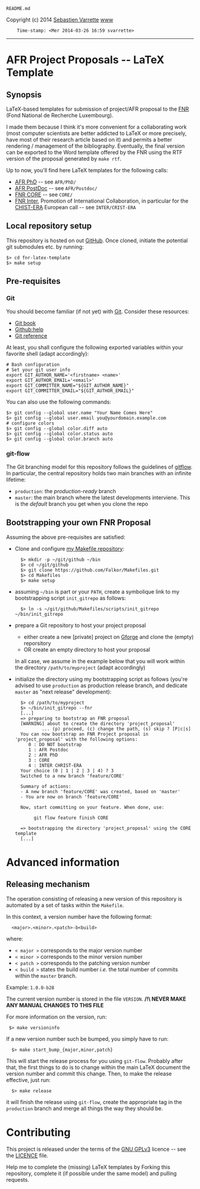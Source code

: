 `README.md`

Copyright (c) 2014 [Sebastien Varrette](mailto:<Sebastien.Varrette@uni.lu>) [www](http://varrette.gforge.uni.lu)

        Time-stamp: <Mer 2014-03-26 16:59 svarrette>

-------------------
# AFR Project Proposals -- LaTeX Template

## Synopsis

LaTeX-based templates for submission of project/AFR proposal to the [FNR](http://www.fnr.lu/) (Fond
National de Recherche Luxembourg). 

I made them because I think it's more convenient for a collaborating work (most
computer scientists are better addicted to LaTeX or more precisely, have most of
their research article based on it) and permits a better rendering  / management
of the bibliography. 
Eventually, the final version can be exported to the Word template offered by
the FNR using the RTF version of the proposal generated by `make rtf`.  

Up to now, you'll find here LaTeX templates for the following calls: 

* [AFR PhD](http://www.fnr.lu/en/AFR-PhD-Postdoc-Grants/PhD-Grants) -- see `AFR/PhD/`
* [AFR PostDoc](http://www.fnr.lu/en/AFR-PhD-Postdoc-Grants/Postdoc-Grants) --
  see `AFR/Postdoc/`
* [FNR CORE](http://www.fnr.lu/en/Research-Programmes/Research-Programmes/CORE-Programme)
  -- see `CORE/`  
* [FNR Inter](http://www.fnr.lu/en/Research-Programmes/Research-Programmes/INTER-Programme),
  Promotion of International Collaboration, in particular for the [CHIST-ERA](http://www.fnr.lu/en/Research-Programmes/Research-Programmes/Calls/CHIST-ERA-Call-2013) European call -- see `INTER/CRIST-ERA`

## Local repository setup

This repository is hosted on out [GitHub](https://github.com/Falkor/fnr-latex-template).
Once cloned, initiate the potential git submodules etc. by running:

    $> cd fnr-latex-template
    $> make setup

## Pre-requisites

### Git

You should become familiar (if not yet) with [Git](http://git-scm.com/).
Consider these resources:

* [Git book](http://book.git-scm.com/index.html)
* [Github:help](http://help.github.com/mac-set-up-git/)
* [Git reference](http://gitref.org/)

At least, you shall configure the following exported variables within your
favorite shell (adapt accordingly): 

    # Bash configuration
    # Set your git user info
    export GIT_AUTHOR_NAME='<firstname> <name>'
    export GIT_AUTHOR_EMAIL='<email>'
    export GIT_COMMITTER_NAME="${GIT_AUTHOR_NAME}"
    export GIT_COMMITTER_EMAIL="${GIT_AUTHOR_EMAIL}"

You can also use the following commands:

    $> git config --global user.name "Your Name Comes Here"
    $> git config --global user.email you@yourdomain.example.com
    # configure colors
    $> git config --global color.diff auto
    $> git config --global color.status auto
    $> git config --global color.branch auto

### git-flow

The Git branching model for this repository follows the guidelines of
[gitflow](http://nvie.com/posts/a-successful-git-branching-model/).
In particular, the central repository holds two main branches with an infinite lifetime:

* `production`: the *production-ready* branch
* `master`: the main branch where the latest developments interviene. This is
  the *default* branch you get when you clone the repo


## Bootstrapping your own FNR Proposal

Assuming the above pre-requisites are satisfied: 

* Clone and configure [my Makefile repository](https://github.com/Falkor/Makefiles):
		
		$> mkdir -p ~/git/github ~/bin
		$> cd ~/git/github
		$> git clone https://github.com/Falkor/Makefiles.git
		$> cd Makefiles
		$> make setup
  		
* assuming `~/bin` is part or your `PATH`, create a symbolique link to my bootstrapping script `init_gitrepo` as follows: 

		$> ln -s ~/git/github/Makefiles/scripts/init_gitrepo ~/bin/init_gitrepo

* prepare a Git repository to host your project proposal
  * either create a new [private] project on [Gforge](http://gforge.uni.lu) and clone the (empty) reporsitory
  * OR create an empty directory to host your proposal 
  
  In all case, we assume in the example below that you will work within the directory `/path/to/myproject` (adapt accordingly)

* initialize the directory using my bootstrapping script as follows (you're advised to use `production` as production release branch, and dedicate `master` as "next release" development):

	    $> cd /path/to/myproject
	    $> ~/bin/init_gitrepo --fnr
	    [...]
		=> preparing to bootstrap an FNR proposal
		[WARNING] about to create the directory 'project_proposal'
		        ... (p) proceed, (c) change the path, (s) skip ? [P|c|s]
		You can now bootstrap an FNR Project proposal in 'project_proposal' with the following options:
		   0 : DO NOT bootstrap
		   1 : AFR Postdoc
		   2 : AFR PhD
		   3 : CORE
		   4 : INTER CHRIST-ERA
		Your choice (0 | 1 | 2 | 3 | 4) ? 3
		Switched to a new branch 'feature/CORE'
		
		Summary of actions:
		- A new branch 'feature/CORE' was created, based on 'master'
		- You are now on branch 'feature/CORE'
		
		Now, start committing on your feature. When done, use:
		
		     git flow feature finish CORE
		
		=> bootstrapping the directory 'project_proposal' using the CORE template
		[...]

		




# Advanced information

## Releasing mechanism

The operation consisting of releasing a new version of this repository is automated by a set of tasks within the `Makefile`.

In this context, a version number have the following format:

      <major>.<minor>.<patch>-b<build>

where:

* `< major >` corresponds to the major version number
* `< minor >` corresponds to the minor version number
* `< patch >` corresponds to the patching version number
* `< build >` states the build number _i.e._ the total number of commits within the `master` branch.

Example: `1.0.0-b28`

The current version number is stored in the file `VERSION`. __/!\ NEVER MAKE ANY MANUAL CHANGES TO THIS FILE__

For more information on the version, run:

     $> make versioninfo

If a new  version number such be bumped, you simply have to run:

      $> make start_bump_{major,minor,patch}

This will start the release process for you using `git-flow`.
Probably after that, the first things to do is to change within the main LaTeX document the version number and commit this change.
Then, to make the release effective, just run:

      $> make release

it will finish the release using `git-flow`, create the appropriate tag in the `  production` branch and merge all things the way they should be.

# Contributing

This project is released under the terms of the
[GNU GPLv3](https://www.gnu.org/licenses/gpl.html) licence -- see the
[LICENCE](https://github.com/Falkor/fnr-latex-template/blob/master/LICENSE)
file.


Help me to complete the (missing) LaTeX templates by Forking this repository,
complete it (if possible under the same model) and pulling requests. 


